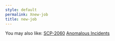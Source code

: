 ```yaml
---
style: default
permalink: Xnew-job
title: new-job
---
```

You may also like:
[SCP-2060](http://scp-wiki.net/scp-2060)
[Anomalous Incidents](http://scp-wiki.net/anomalous-incidents)